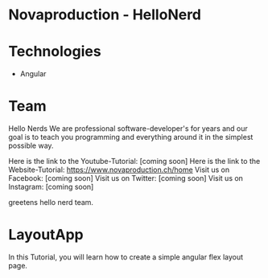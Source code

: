 # Novaproduction - HelloNerd

# Technologies
- Angular

# Team

Hello Nerds
We are professional
software-developer's for years and our goal is to teach you
programming and everything around it in the simplest possible way.

Here is the link to the Youtube-Tutorial: [coming soon]
Here is the link to the Website-Tutorial: https://www.novaproduction.ch/home
Visit us on Facebook: [coming soon]
Visit us on Twitter: [coming soon]
Visit us on Instagram: [coming soon]

greetens
hello nerd team.

# LayoutApp
In this Tutorial, you will learn how to create a simple angular flex layout page.
